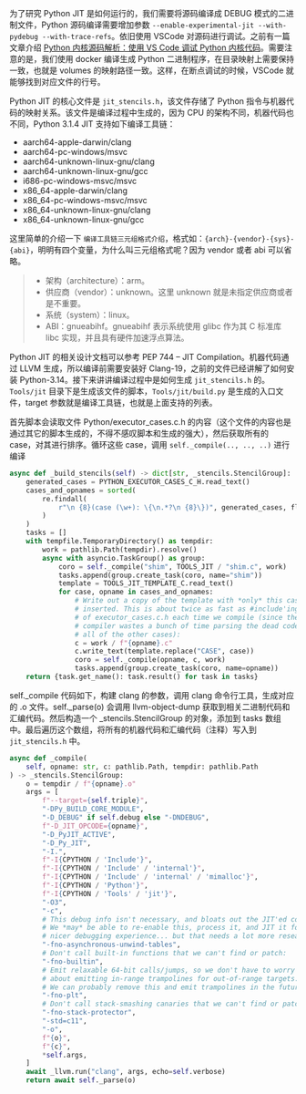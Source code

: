 
为了研究 Python JIT 是如何运行的，我们需要将源码编译成 DEBUG 模式的二进制文件，Python 源码编译需要增加参数 `--enable-experimental-jit --with-pydebug --with-trace-refs`。依旧使用 VSCode 对源码进行调试。之前有一篇文章介绍 [Python 内核源码解析：使用 VS Code 调试 Python 内核代码](https://mp.weixin.qq.com/s/oVYkxo6UOqJwhOxD2RN7CA)。需要注意的是，我们使用 docker 编译生成 Python 二进制程序，在目录映射上需要保持一致，也就是 volumes 的映射路径一致。这样，在断点调试的时候，VSCode 就能够找到对应文件的行号。

Python JIT 的核心文件是 `jit_stencils.h`，该文件存储了 Python 指令与机器代码的映射关系。该文件是编译过程中生成的，因为 CPU 的架构不同，机器代码也不同，Python 3.1.4 JIT 支持如下编译工具链：

- aarch64-apple-darwin/clang
- aarch64-pc-windows/msvc
- aarch64-unknown-linux-gnu/clang
- aarch64-unknown-linux-gnu/gcc
- i686-pc-windows-msvc/msvc
- x86_64-apple-darwin/clang
- x86_64-pc-windows-msvc/msvc
- x86_64-unknown-linux-gnu/clang
- x86_64-unknown-linux-gnu/gcc

这里简单的介绍一下 `编译工具链三元组格式介绍`，格式如：`{arch}-{vendor}-{sys}-{abi}`，明明有四个变量，为什么叫三元组格式呢？因为 vendor 或者 abi 可以省略。

> - 架构（architecture）：arm。  
> - 供应商（vendor）：unknown。这里 unknown 就是未指定供应商或者是不重要。  
> - 系统（system）：linux。  
> - ABI：gnueabihf。gnueabihf 表示系统使用 glibc 作为其 C 标准库 libc 实现，并且具有硬件加速浮点算法。  

Python JIT 的相关设计文档可以参考 PEP 744 – JIT Compilation。机器代码通过 LLVM 生成，所以编译前需要安装好 Clang-19，之前的文件已经讲解了如何安装 Python-3.14。接下来讲讲编译过程中是如何生成 `jit_stencils.h` 的。`Tools/jit` 目录下是生成该文件的脚本，`Tools/jit/build.py` 是生成的入口文件，target 参数就是编译工具链，也就是上面支持的列表。


首先脚本会读取文件 Python/executor_cases.c.h 的内容（这个文件的内容也是通过其它的脚本生成的，不得不感叹脚本和生成的强大），然后获取所有的 case，对其进行排序。循环这些 case，调用 `self._compile(.., .., ..)` 进行编译

```python
async def _build_stencils(self) -> dict[str, _stencils.StencilGroup]:
    generated_cases = PYTHON_EXECUTOR_CASES_C_H.read_text()
    cases_and_opnames = sorted(
        re.findall(
            r"\n {8}(case (\w+): \{\n.*?\n {8}\})", generated_cases, flags=re.DOTALL
        )
    )
    tasks = []
    with tempfile.TemporaryDirectory() as tempdir:
        work = pathlib.Path(tempdir).resolve()
        async with asyncio.TaskGroup() as group:
            coro = self._compile("shim", TOOLS_JIT / "shim.c", work)
            tasks.append(group.create_task(coro, name="shim"))
            template = TOOLS_JIT_TEMPLATE_C.read_text()
            for case, opname in cases_and_opnames:
                # Write out a copy of the template with *only* this case
                # inserted. This is about twice as fast as #include'ing all
                # of executor_cases.c.h each time we compile (since the C
                # compiler wastes a bunch of time parsing the dead code for
                # all of the other cases):
                c = work / f"{opname}.c"
                c.write_text(template.replace("CASE", case))
                coro = self._compile(opname, c, work)
                tasks.append(group.create_task(coro, name=opname))
    return {task.get_name(): task.result() for task in tasks}
```

self._compile 代码如下，构建 clang 的参数，调用 clang 命令行工具，生成对应的 .o 文件。self._parse(o) 会调用 llvm-object-dump 获取到相关二进制代码和汇编代码。然后构造一个  _stencils.StencilGroup 的对象，添加到 tasks 数组中。最后遍历这个数组，将所有的机器代码和汇编代码（注释）写入到 `jit_stencils.h` 中。

```python
async def _compile(
    self, opname: str, c: pathlib.Path, tempdir: pathlib.Path
) -> _stencils.StencilGroup:
    o = tempdir / f"{opname}.o"
    args = [
        f"--target={self.triple}",
        "-DPy_BUILD_CORE_MODULE",
        "-D_DEBUG" if self.debug else "-DNDEBUG",
        f"-D_JIT_OPCODE={opname}",
        "-D_PyJIT_ACTIVE",
        "-D_Py_JIT",
        "-I.",
        f"-I{CPYTHON / 'Include'}",
        f"-I{CPYTHON / 'Include' / 'internal'}",
        f"-I{CPYTHON / 'Include' / 'internal' / 'mimalloc'}",
        f"-I{CPYTHON / 'Python'}",
        f"-I{CPYTHON / 'Tools' / 'jit'}",
        "-O3",
        "-c",
        # This debug info isn't necessary, and bloats out the JIT'ed code.
        # We *may* be able to re-enable this, process it, and JIT it for a
        # nicer debugging experience... but that needs a lot more research:
        "-fno-asynchronous-unwind-tables",
        # Don't call built-in functions that we can't find or patch:
        "-fno-builtin",
        # Emit relaxable 64-bit calls/jumps, so we don't have to worry about
        # about emitting in-range trampolines for out-of-range targets.
        # We can probably remove this and emit trampolines in the future:
        "-fno-plt",
        # Don't call stack-smashing canaries that we can't find or patch:
        "-fno-stack-protector",
        "-std=c11",
        "-o",
        f"{o}",
        f"{c}",
        *self.args,
    ]
    await _llvm.run("clang", args, echo=self.verbose)
    return await self._parse(o)
```